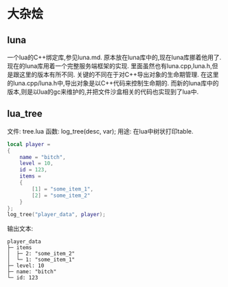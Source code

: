 # 大杂烩

## luna
一个lua的C++绑定库,参见luna.md.
原本放在luna库中的,现在luna库挪着他用了.
现在的luna库用着一个完整服务端框架的实现.
里面虽然也有luna.cpp,luna.h,但是跟这里的版本有所不同.
关键的不同在于对C++导出对象的生命期管理.
在这里的luna.cpp/luna.h中,导出对象是以C++代码来控制生命期的.
而新的luna库中的版本,则是以lua的gc来维护的,并把文件沙盒相关的代码也实现到了lua中.

## lua\_tree

文件: tree.lua
函数: log\_tree(desc, var);
用途: 在lua中树状打印table.

``` lua
local player =
{
    name = "bitch",
    level = 10,
    id = 123,
    items =
    {
        [1] = "some_item_1",
        [2] = "some_item_2"
    }
};
log_tree("player_data", player);
```

输出文本:

```
player_data
├─ items
│  ├─ 2: "some_item_2"
│  └─ 1: "some_item_1"
├─ level: 10
├─ name: "bitch"
└─ id: 123
```
